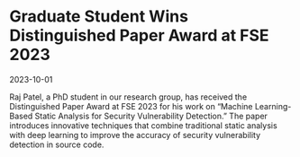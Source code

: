 # Graduate Student Wins Distinguished Paper Award at FSE 2023

2023-10-01

Raj Patel, a PhD student in our research group, has received the
Distinguished Paper Award at FSE 2023 for his work on “Machine
Learning-Based Static Analysis for Security Vulnerability Detection.”
The paper introduces innovative techniques that combine traditional
static analysis with deep learning to improve the accuracy of security
vulnerability detection in source code.
